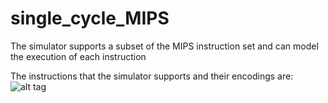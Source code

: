 # single_cycle_MIPS

 The simulator supports a subset of the MIPS instruction set and can model the execution
of each instruction

The instructions that the simulator supports and their encodings are:
![alt tag](https://user-images.githubusercontent.com/16263680/30716999-a569f674-9ee9-11e7-83a2-5e720b54a6df.png)
